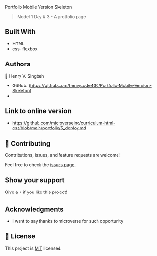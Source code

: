 Portfolio Mobile Version Skeleton

> Model 1 Day # 3 - A protfolio page


## Built With

- HTML
- css- flexbox






## Authors

👤 Henry V. Singbeh 

- GitHub: (https://github.com/henrycode460/Portfolio-Mobile-Version-Skeleton)
- 

## Link to online version
- https://github.com/microverseinc/curriculum-html-css/blob/main/portfolio/5_deploy.md

## 🤝 Contributing

Contributions, issues, and feature requests are welcome!

Feel free to check the [issues page](../../issues/).

## Show your support

Give a ⭐️ if you like this project!

## Acknowledgments

- I want to say thanks to microverse for such opportunity

## 📝 License

This project is [MIT](./MIT.md) licensed.

